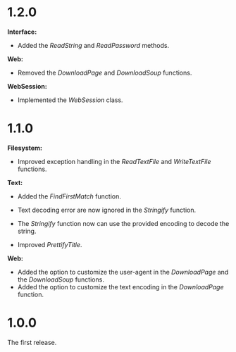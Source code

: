 # 1.2.0

**Interface:**

- Added the *ReadString* and *ReadPassword* methods.

**Web:**

- Removed the *DownloadPage* and *DownloadSoup* functions.

**WebSession:**

- Implemented the *WebSession* class.

# 1.1.0

**Filesystem:**

- Improved exception handling in the *ReadTextFile* and *WriteTextFile* functions.

**Text:**

- Added the *FindFirstMatch* function.

- Text decoding error are now ignored in the *Stringify* function.
- The *Stringify* function now can use the provided encoding to decode the string.
- Improved *PrettifyTitle*.

**Web:**

- Added the option to customize the user-agent in the *DownloadPage* and the *DownloadSoup* functions.
- Added the option to customize the text encoding in the *DownloadPage* function.

# 1.0.0

The first release.